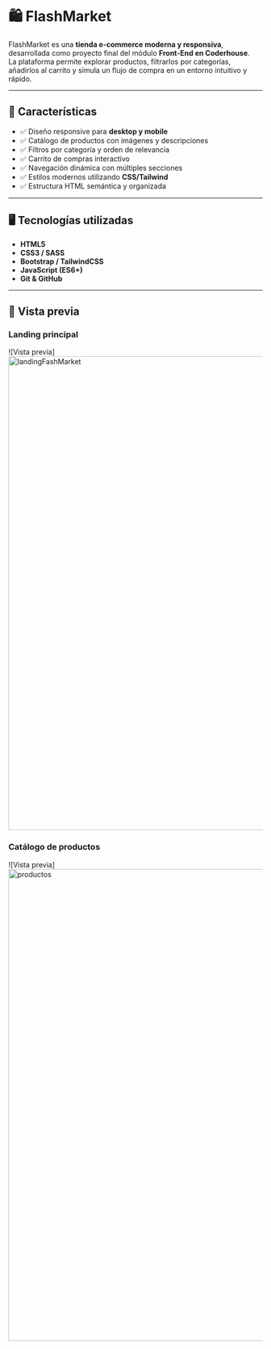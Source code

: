 # 🛍️ FlashMarket

FlashMarket es una **tienda e-commerce moderna y responsiva**, desarrollada como proyecto final del módulo **Front-End en Coderhouse**.  
La plataforma permite explorar productos, filtrarlos por categorías, añadirlos al carrito y simula un flujo de compra en un entorno intuitivo y rápido.

---

## 🚀 Características

- ✅ Diseño responsive para **desktop y mobile**  
- ✅ Catálogo de productos con imágenes y descripciones  
- ✅ Filtros por categoría y orden de relevancia  
- ✅ Carrito de compras interactivo  
- ✅ Navegación dinámica con múltiples secciones  
- ✅ Estilos modernos utilizando **CSS/Tailwind**  
- ✅ Estructura HTML semántica y organizada  

---

## 🖥️ Tecnologías utilizadas

- **HTML5**  
- **CSS3 / SASS**  
- **Bootstrap / TailwindCSS**  
- **JavaScript (ES6+)**  
- **Git & GitHub**  

---

## 📸 Vista previa

### Landing principal
![Vista previa]<img width="1893" height="937" alt="landingFashMarket" src="https://github.com/user-attachments/assets/76dcb625-b630-46e3-8f80-c221f23ba1b4" />


### Catálogo de productos
![Vista previa]<img width="1877" height="933" alt="productos" src="https://github.com/user-attachments/assets/644b0148-d8be-47b0-8d9e-1ae6208f51d3" />

